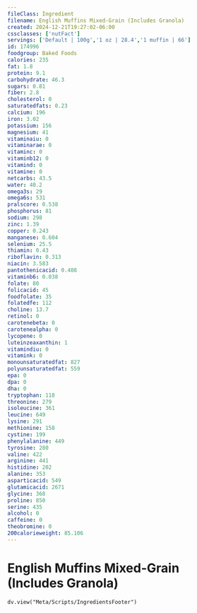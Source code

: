 ```yaml
---
fileClass: Ingredient
filename: English Muffins Mixed-Grain (Includes Granola)
created: 2024-12-21T19:27:02-06:00
cssclasses: ['nutFact']
servings: ['Default | 100g','1 oz | 28.4','1 muffin | 66']
id: 174996
foodgroup: Baked Foods
calories: 235
fat: 1.8
protein: 9.1
carbohydrate: 46.3
sugars: 0.81
fiber: 2.8
cholesterol: 0
saturatedfats: 0.23
calcium: 196
iron: 3.02
potassium: 156
magnesium: 41
vitaminaiu: 0
vitaminarae: 0
vitaminc: 0
vitaminb12: 0
vitamind: 0
vitamine: 0
netcarbs: 43.5
water: 40.2
omega3s: 29
omega6s: 531
pralscore: 0.538
phosphorus: 81
sodium: 298
zinc: 1.39
copper: 0.243
manganese: 0.604
selenium: 25.5
thiamin: 0.43
riboflavin: 0.313
niacin: 3.583
pantothenicacid: 0.408
vitaminb6: 0.038
folate: 80
folicacid: 45
foodfolate: 35
folatedfe: 112
choline: 13.7
retinol: 0
carotenebeta: 0
carotenealpha: 0
lycopene: 0
luteinzeaxanthin: 1
vitamindiu: 0
vitamink: 0
monounsaturatedfat: 827
polyunsaturatedfat: 559
epa: 0
dpa: 0
dha: 0
tryptophan: 118
threonine: 279
isoleucine: 361
leucine: 649
lysine: 291
methionine: 158
cystine: 199
phenylalanine: 449
tyrosine: 280
valine: 422
arginine: 441
histidine: 202
alanine: 353
asparticacid: 549
glutamicacid: 2671
glycine: 368
proline: 850
serine: 435
alcohol: 0
caffeine: 0
theobromine: 0
200calorieweight: 85.106
---
```


# English Muffins Mixed-Grain (Includes Granola)

```dataviewjs
dv.view("Meta/Scripts/IngredientsFooter")
```